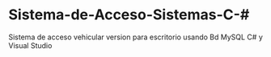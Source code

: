 # Sistema-de-Acceso-Sistemas-C-#

Sistema de acceso vehicular version para escritorio usando Bd MySQL C# y Visual Studio
